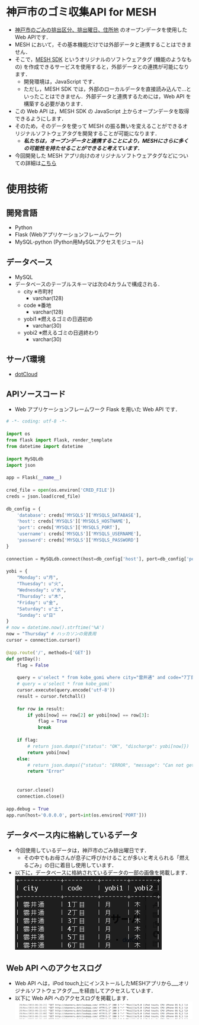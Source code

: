 # 神戸市のゴミ収集API for MESH
* [神戸市のごみの排出区分、排出曜日、住所地](http://www.city.kobe.lg.jp/information/opendata/catalogue.html) のオープンデータを使用した Web APIです．
* MESH において，その基本機能だけでは外部データと連携することはできません．
* そこで，[MESH SDK](https://meshprj.com/sdk/) というオリジナルのソフトウェアタグ (機能のようなもの) を作成できるサービスを使用すると，外部データとの連携が可能になります．
  * 開発環境は，JavaScript です．
  * ただし，MESH SDK では，外部のローカルデータを直接読み込んで…といったことはできません．外部データと連携するためには，Web API を構築する必要があります．
* この Web API は，MESH SDK の JavaScript 上からオープンデータを取得できるようにします．
* そのため，そのデータを使って MESH の振る舞いを変えることができるオリジナルソフトウェアタグを開発することが可能になります．
  * ___私たちは，オープンデータと連携することにより，MESHにさらに多くの可能性を持たせることができると考えています．___
* 今回開発した MESH アプリ向けのオリジナルソフトウェアタグなどについての詳細は[こちら](http://example.com)

# 使用技術
## 開発言語
* Python
* Flask (Webアプリケーションフレームワーク)
* MySQL-python (Python用MySQLアクセスモジュール)

## データベース
* MySQL
* データベースのテーブルスキーマは次の4カラムで構成される．
  * city ※市町村
    * varchar(128)
  * code ※番地
    * varchar(128)
  * yobi1 ※燃えるゴミの日週初め
    * varchar(30)
  * yobi2 ※燃えるゴミの日週終わり
    * varchar(30)

## サーバ環境
* [dotCloud](https://www.dotcloud.com/)

## APIソースコード
* Web アプリケーションフレームワーク Flask を用いた Web API です．

```python
# -*- coding: utf-8 -*-

import os
from flask import Flask, render_template
from datetime import datetime

import MySQLdb
import json

app = Flask(__name__)

cred_file = open(os.environ['CRED_FILE'])
creds = json.load(cred_file)

db_config = {
    'database': creds['MYSQLS']['MYSQLS_DATABASE'],
    'host': creds['MYSQLS']['MYSQLS_HOSTNAME'],
    'port': creds['MYSQLS']['MYSQLS_PORT'],
    'username': creds['MYSQLS']['MYSQLS_USERNAME'],
    'password': creds['MYSQLS']['MYSQLS_PASSWORD']
}

connection = MySQLdb.connect(host=db_config['host'], port=db_config['port'], db=db_config['database'], user=db_config['username'], passwd=db_config['password'], charset="utf8")

yobi = {
    "Monday": u"月",
    "Thuesday": u"火",
    "Wednesday": u"水",
    "Thursday": u"木",
    "Friday": u"金",
    "Saturday": u"土",
    "Sunday": u"日"
}
# now = datetime.now().strftime('%A')
now = "Thursday" # ハッカソンの発表用
cursor = connection.cursor()

@app.route('/', methods=['GET'])
def getDay():
    flag = False

    query = u'select * from kobe_gomi where city="雲井通" and code="7丁目"'
    # query = u'select * from kobe_gomi'
    cursor.execute(query.encode('utf-8'))
    result = cursor.fetchall()

    for row in result:
        if yobi[now] == row[2] or yobi[now] == row[3]:
            flag = True
            break

    if flag:
        # return json.dumps({"status": "OK", "discharge": yobi[now]})
        return yobi[now]
    else:
        # return json.dumps({"status": "ERROR", "message": "Can not get discharge date."})
        return "Error"


    cursor.close()
    connection.close()

app.debug = True
app.run(host='0.0.0.0', port=int(os.environ['PORT']))
```

## データベース内に格納しているデータ
* 今回使用しているデータは，神戸市のごみ排出曜日です．
  * その中でもお母さんが息子に呼びかけることが多いと考えられる「燃えるごみ」の日に着目し使用しています．
* 以下に，データベースに格納されているデータの一部の画像を掲載します．
![神戸市の燃えるごみの日](https://github.com/jphacks/KB_06/blob/software_readme/Promotion/Images/Dev_Software/example_data.png "神戸市の燃えるごみの日")

## Web API へのアクセスログ
* Web API へは，iPod touch上にインストールしたMESHアプリから___オリジナルソフトウェアタグ___を経由してアクセスしています．
* 以下に Web API へのアクセスログを掲載します．
![Web API へのアクセス](https://github.com/jphacks/KB_06/blob/software_readme/Promotion/Images/Dev_Software/access_log.png "Web API へのアクセス")
